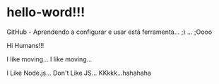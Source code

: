 # hello-word!!!
 GitHub - Aprendendo a configurar e usar está ferramenta...
 ;) ... ;Oooo
 
 Hi Humans!!!
 
 I like moving... I like moving...
 
 I Like Node.js...
 Don't Like JS...
 KKkkk...hahahaha
